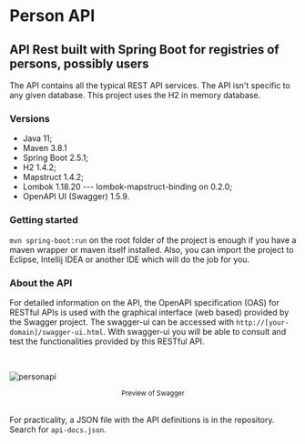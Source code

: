 # Person API 

## API Rest built with Spring Boot for registries of persons, possibly users

The API contains all the typical REST API services. The API isn't specific to any given database. This project uses the 
H2 in memory database.

### Versions

- Java 11;
- Maven 3.8.1
- Spring Boot 2.5.1; 
- H2 1.4.2;
- Mapstruct 1.4.2;
- Lombok 1.18.20 --- lombok-mapstruct-binding on 0.2.0;
- OpenAPI UI (Swagger) 1.5.9.

### Getting started

`mvn spring-boot:run` on the root folder of the project is enough if you have a maven wrapper or maven itself installed.
Also, you can import the project to Eclipse, Intellij IDEA or another IDE which will do the job for you.

### About the API

For detailed information on the API, the OpenAPI specification (OAS) for RESTful APIs is used with the graphical interface
(web based) provided by the Swagger project. The swagger-ui can be accessed with `http://[your-domain]/swagger-ui.html`.
With swagger-ui you will be able to consult and test the functionalities provided by this RESTful API.

<br>

![personapi](https://user-images.githubusercontent.com/64466694/123513082-81a24800-d661-11eb-9349-fb76f45a7afd.png)
<center><sub>Preview of Swagger</sub></center>

<br>

For practicality, a JSON file with the API definitions is in the repository. Search for `api-docs.json`.
